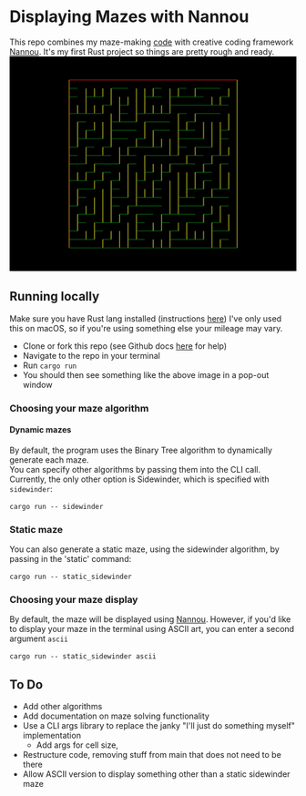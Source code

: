 # Displaying Mazes with Nannou
This repo combines my maze-making [code](https://github.com/joaoag/mazes) with creative coding framework [Nannou](https://nannou.cc/).
It's my first Rust project so things are pretty rough and ready.
![Example maze, generated with binary tree](./example_maze.png)

## Running locally
Make sure you have Rust lang installed (instructions [here](https://www.rust-lang.org/tools/install))
I've only used this on macOS, so if you're using something else your mileage may vary.  
* Clone or fork this repo (see Github docs [here](https://docs.github.com/en/desktop/contributing-and-collaborating-using-github-desktop/adding-and-cloning-repositories/cloning-and-forking-repositories-from-github-desktop) for help)
* Navigate to the repo in your terminal
* Run `cargo run`
* You should then see something like the above image in a pop-out window

### Choosing your maze algorithm
#### Dynamic mazes
By default, the program uses the Binary Tree algorithm to dynamically generate each maze.  
You can specify other algorithms by passing them into the CLI call.  
Currently, the only other option is Sidewinder, which is specified with `sidewinder`:
```shell script
cargo run -- sidewinder
```
### Static maze
You can also generate a static maze, using the sidewinder algorithm, by passing in the 'static' command:
```shell script
cargo run -- static_sidewinder
```

### Choosing your maze display
By default, the maze will be displayed using [Nannou](https://nannou.cc/).
However, if you'd like to display your maze in the terminal using ASCII art, you can enter a second argument `ascii`
```shell script
cargo run -- static_sidewinder ascii
```

## To Do
* Add other algorithms
* Add documentation on maze solving functionality 
* Use a CLI args library to replace the janky "I'll just do something myself" implementation
  * Add args for cell size, 
* Restructure code, removing stuff from main that does not need to be there
* Allow ASCII version to display something other than a static sidewinder maze 